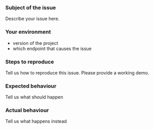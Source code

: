 ### Subject of the issue
Describe your issue here.

### Your environment
* version of the project
* which endpoint that causes the issue

### Steps to reproduce
Tell us how to reproduce this issue. Please provide a working demo.

### Expected behaviour
Tell us what should happen

### Actual behaviour
Tell us what happens instead
